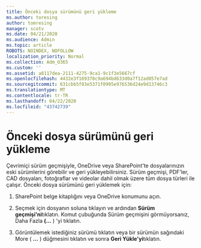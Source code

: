 ```yaml
---
title: Önceki dosya sürümünü geri yükleme
ms.author: toresing
author: tomresing
manager: scotv
ms.date: 04/21/2020
ms.audience: Admin
ms.topic: article
ROBOTS: NOINDEX, NOFOLLOW
localization_priority: Normal
ms.collection: Adm_O365
ms.custom: ''
ms.assetid: a8117dea-2111-4275-9ca1-9c1f3e5667cf
ms.openlocfilehash: 4432e3f169378c9a694bd633d0a7f12ad057e7ad
ms.sourcegitcommit: 631cbb5f03e5371f0995e976536d24e9d13746c3
ms.translationtype: MT
ms.contentlocale: tr-TR
ms.lasthandoff: 04/22/2020
ms.locfileid: "43742739"
---
```

# <a name="restore-a-previous-file-version"></a>Önceki dosya sürümünü geri yükleme

Çevrimiçi sürüm geçmişiyle, OneDrive veya SharePoint'te dosyalarınızın eski sürümlerini görebilir ve geri yükleyebilirsiniz. Sürüm geçmişi, PDF'ler, CAD dosyaları, fotoğraflar ve videolar dahil olmak üzere tüm dosya türleri ile çalışır. Önceki dosya sürümünü geri yüklemek için:
  
1. SharePoint belge kitaplığını veya OneDrive konumunu açın.
    
2. Seçmek için dosyanın soluna tıklayın ve ardından **Sürüm geçmişi'ni**tıklatın. Komut çubuğunda Sürüm geçmişini görmüyorsanız, Daha Fazla **(...** ) 'yi tıklatın. 
    
3. Görüntülemek istediğiniz sürümü tıklatın veya bir sürümün sağındaki More ( **...** ) düğmesini tıklatın ve sonra **Geri Yükle'yi**tıklatın.
    

